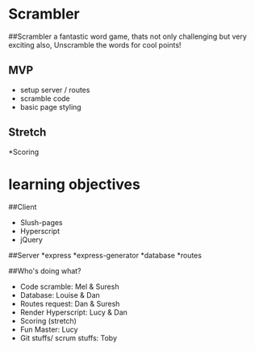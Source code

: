 # Scrambler

##Scrambler
a fantastic word game, thats not only challenging but very exciting also,
Unscramble the words for cool points!


## MVP
* setup server / routes
* scramble code
* basic page styling

## Stretch
*Scoring

# learning objectives
##Client
* Slush-pages
* Hyperscript
* jQuery

##Server
*express
*express-generator
*database
*routes

##Who's doing what?
* Code scramble: Mel & Suresh
* Database: Louise & Dan
* Routes request: Dan & Suresh
* Render Hyperscript: Lucy & Dan
* Scoring (stretch)
* Fun Master: Lucy
* Git stuffs/ scrum stuffs: Toby
